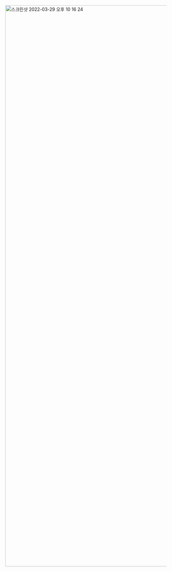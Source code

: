 <img width="1752" alt="스크린샷 2022-03-29 오후 10 16 24" src="https://user-images.githubusercontent.com/67595495/160619980-f0b5e9d7-e2fa-4ba2-b605-1064235f2483.png">
